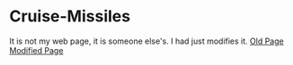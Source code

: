 # Cruise-Missiles
It is not my web page, it is someone else's.
I had just modifies it.
<a href="https://sarthakg043.github.io/Cruise-Missiles/old.htm">Old Page</a>
<a href="https://sarthakg043.github.io/Cruise-Missiles/modified.html">Modified Page</a>
